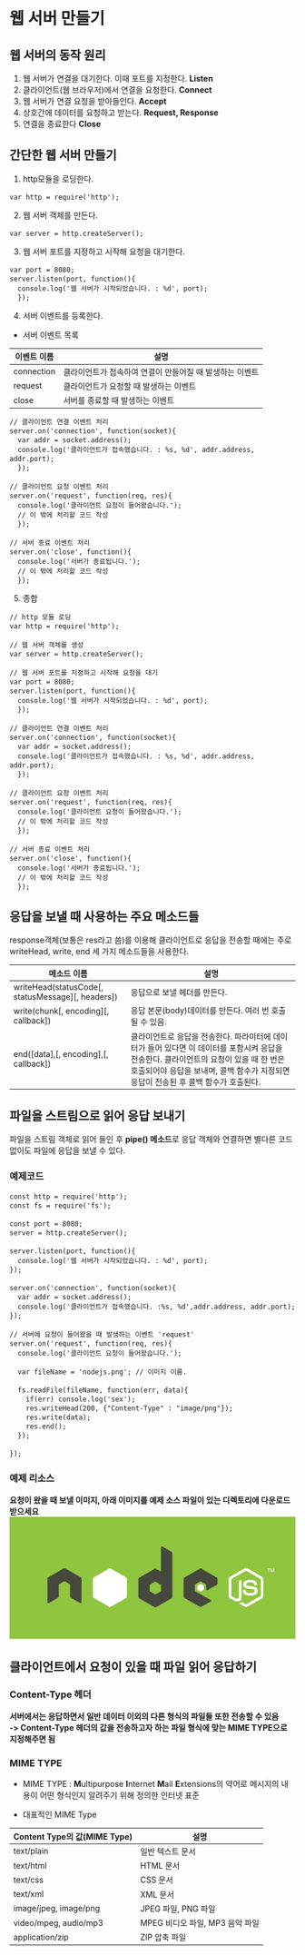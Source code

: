 # 웹 서버 만들기
## 웹 서버의 동작 원리
1. 웹 서버가 연결을 대기한다. 이때 포트를 지정한다. **Listen**
2. 클라이언트(웹 브라우저)에서 연결을 요청한다. **Connect**
3. 웹 서버가 연결 요청을 받아들인다. **Accept**
4. 상호간에 데이터를 요청하고 받는다. **Request, Response**
5. 연결을 종료한다 **Close**

## 간단한 웹 서버 만들기

1. http모듈을 로딩한다.
```
var http = require('http');
```

2. 웹 서버 객체를 만든다.  
```
var server = http.createServer();
```

3. 웹 서버 포트를 지정하고 시작해 요청을 대기한다.  
```
var port = 8080;
server.listen(port, function(){
  console.log('웹 서버가 시작되었습니다. : %d', port);
  });
```

4. 서버 이벤트를 등록한다.  
  - 서버 이벤트 목록

  이벤트 이름 | 설명
  ---|---
  connection | 클라이언트가 접속하여 연결이 만들어질 때 발생하는 이벤트
  request | 클라이언트가 요청할 때 발생하는 이벤트
  close | 서버를 종료할 때 발생하는 이벤트

```
// 클라이언트 연결 이벤트 처리
server.on('connection', function(socket){
  var addr = socket.address();
  console.log('클라이언트가 접속했습니다. : %s, %d', addr.address, addr.port);
  });

// 클라이언트 요청 이벤트 처리
server.on('request', function(req, res){
  console.log('클라이언트 요청이 들어왔습니다.');
  // 이 밖에 처리할 코드 작성
  });

// 서버 종료 이벤트 처리
server.on('close', function(){
  console.log('서버가 종료됩니다.');
  // 이 밖에 처리할 코드 작성
  });
```

5. 종합
```
// http 모듈 로딩
var http = require('http');

// 웹 서버 객체를 생성
var server = http.createServer();

// 웹 서버 포트를 지정하고 시작해 요청을 대기
var port = 8080;
server.listen(port, function(){
  console.log('웹 서버가 시작되었습니다. : %d', port);
  });

// 클라이언트 연결 이벤트 처리
server.on('connection', function(socket){
  var addr = socket.address();
  console.log('클라이언트가 접속했습니다. : %s, %d', addr.address, addr.port);
  });

// 클라이언트 요청 이벤트 처리
server.on('request', function(req, res){
  console.log('클라이언트 요청이 들어왔습니다.');
  // 이 밖에 처리할 코드 작성
  });

// 서버 종료 이벤트 처리
server.on('close', function(){
  console.log('서버가 종료됩니다.');
  // 이 밖에 처리할 코드 작성
  });
```

## 응답을 보낼 때 사용하는 주요 메소드들
response객체(보통은 res라고 씀)를 이용해 클라이언트로 응답을 전송할 때에는 주로 writeHead, write, end 세 가지 메소드들을 사용한다.  

메소드 이름 | 설명
---|---
writeHead(statusCode[, statusMessage][, headers]) | 응답으로 보낼 헤더를 만든다.
write(chunk[, encoding][, callback]) | 응답 본문(body)데이터를 만든다. 여러 번 호출될 수 있음.
end([data],[, encoding],[, callback]) | 클라이언트로 응답을 전송한다. 파라미터에 데이터가 들어 있다면 이 데이터를 포함시켜 응답을 전송한다. 클라이언트의 요청이 있을 때 한 번은 호출되어야 응답을 보내며, 콜백 함수가 지정되면 응답이 전송된 후 콜백 함수가 호출된다.

## 파일을 스트림으로 읽어 응답 보내기
파일을 스트림 객체로 읽어 들인 후 **pipe() 메소드**로 응답 객체와 연결하면 별다른 코드 없이도 파일에 응답을 보낼 수 있다.  
### 예제코드
```
const http = require('http');
const fs = require('fs');

const port = 8080;
server = http.createServer();

server.listen(port, function(){
  console.log('웹 서버가 시작되었습니다. : %d', port);
});

server.on('connection', function(socket){
  var addr = socket.address();
  console.log('클라이언트가 접속했습니다. :%s, %d',addr.address, addr.port);
});

// 서버에 요청이 들어왔을 때 발생하는 이벤트 'request'
server.on('request', function(req, res){
  console.log('클라이언트 요청이 들어왔습니다.');

  var fileName = 'nodejs.png'; // 이미지 이름.

  fs.readFile(fileName, function(err, data){
    if(err) console.log('sex');
    res.writeHead(200, {"Content-Type" : "image/png"});
    res.write(data);
    res.end();
  });
  
});
``` 
### 예제 리소스
**요청이 왔을 때 보낼 이미지, 아래 이미지를 예제 소스 파일이 있는 디렉토리에 다운로드 받으세요**  
![NodeJS](./nodejs.png)

## 클라이언트에서 요청이 있을 때 파일 읽어 응답하기

### Content-Type 헤더
**서버에서는 응답하면서 일반 데이터 이외의 다른 형식의 파일들 또한 전송할 수 있음**  
**-> Content-Type 헤더의 값을 전송하고자 하는 파일 형식에 맞는 MIME TYPE으로 지정해주면 됨**  

### MIME TYPE
* MIME TYPE : **M**ultipurpose **I**nternet **M**ail **E**xtensions의 약어로 메시지의 내용이 어떤 형식인지 알려주기 위해 정의한 인터넷 표준  

* 대표적인 MIME Type  

Content Type의 값(MIME Type) | 설명
---|---
text/plain | 일반 텍스트 문서
text/html | HTML 문서
text/css | CSS 문서
text/xml | XML 문서
image/jpeg, image/png | JPEG 파일, PNG 파일
video/mpeg, audio/mp3 | MPEG 비디오 파일, MP3 음악 파일
application/zip | ZIP 압축 파일



